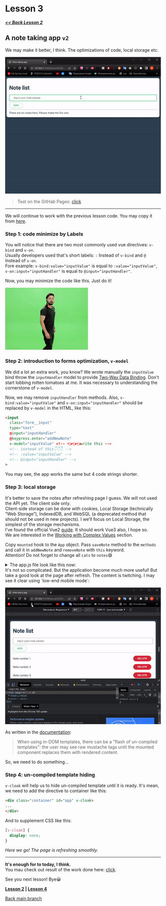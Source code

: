 # Lesson 3

***[<< Back Lesson 2](https://github.com/syrovezhko/learning-vue/tree/lesson2/lesson%202)***

## A note taking app `v2`

We may make it better, I think. The optimizations of code, local storage etc.

![image](note_taking_app_v2.gif)

> Test on the GitHab Pages: [click](https://syrovezhko.github.io/learning-vue/lesson%203/src/)
***

We will continue to work with the previous lesson code. You may copy it from [here](https://github.com/syrovezhko/learning-vue/tree/37dc6dbddb4f6237246fd60517ac7a2d71e88efa/lesson%202/src).

### Step 1: code minimize by Labels

You will notice that there are two most commonly used vue directives: `v-bind` and `v-on`.  
Usually developers used that's short labels: `:` Instead of `v-bind` and `@` Instead of `v-on`.  
Fore example: `v-bind:value="inputValue"` is equal to `:value="inputValue"`, `v-on:input="inputHandler"` is equal to `@input="inputHandler"`.

Now, you may minimize the code like this. Just do it!

![image](do_it.gif)

### Step 2: introduction to forms optimization, `v-model`

We did a lot an extra work, you know? We wrote manually the `inputValue` bind throw the `inputHandler` model to provide [Two-Way Data Binding](https://github.com/syrovezhko/learning-vue/tree/lesson2/lesson%202#step-2-two-way-data-binding). Don't start lobbing rotten tomatoes at me. It was necessary to understanding the cornerstone of `v-model`.

Now, we may remove `inputHandler` from methods. Also, `v-bind:value="inputValue"` and `v-on:input="inputHandler"` should be replaced by `v-model` in the HTML, like this:
```HTML
<input
  class="form__input"
  type="text"
  @input="inputHandler"
  @keypress.enter="addNewNote"
  v-model="inputValue" <!-- 👈👈👈write this -->
  <!-- instead of this👇👇👇 -->
  <!-- :value="inputValue" -->
  <!-- @input="inputHandler" -->
>
```
You may see, the app works the same but 4 code strings shorter.

### Step 3: local storage

It's better to save the notes after refreshing page I guess. We will not used the API yet. The client side only.  
Client-side storage can be done with cookies, Local Storage (technically “Web Storage”), IndexedDB, and WebSQL (a deprecated method that should not be used in new projects). I we’ll focus on Local Storage, the simplest of the storage mechanisms.  
I've found  the official Vue2 [guide](https://v2.vuejs.org/v2/cookbook/client-side-storage.html). It should work Vue3 also, I hope so.  
We are interested in the [Working with Complex Values](https://v2.vuejs.org/v2/cookbook/client-side-storage.html#Working-with-Complex-Values) section.

Copy `mounted` hook to the `App` object. Pass `saveNote` method to the `methods` and call it in `addNewNote` and `removeNote` with `this` keyword.  
Attention! Do not forget to change all `cats` to `notes`😅

<details>
<summary>The app.js file look like this now:</summary>

```JS
const App = {
  data() {
    return {
      title: 'Note list',
      placeholderString: 'Input your note please',
      inputValue: '',
      notes: [],
    }
  },
  mounted() {
    if (localStorage.getItem('notes')) {
      try {
        this.notes = JSON.parse(localStorage.getItem('notes'));
      } catch(error) {
        localStorage.removeItem('notes');
      }
    }
  },
  methods: {
    addNewNote() {
      if (this.inputValue !== '') {
        this.notes.push(this.inputValue)
        this.inputValue = ''
        this.saveNote()
      }
    },
    removeNote(index) {
      this.notes.splice(index, 1)
      this.saveNote()
    },
    saveNote() {
      const parsed = JSON.stringify(this.notes);
      localStorage.setItem('notes', parsed);
    }
  }
}

Vue.createApp(App).mount('#app')
```
</details>
It's not so complicated. But the application become much more useful!  
But take a good look at the page after refresh. The content is twitching. I may see it clear using `low-end mobile mode`:

![image](v-cloak_needed.gif)

As written in the [documentation](https://vuejs.org/api/built-in-directives.html#v-cloak): 
> When using in-DOM templates, there can be a "flash of un-compiled templates": the user may see raw mustache tags until the mounted component replaces them with rendered content.

So, we need to do something...

### Step 4: un-compiled template hiding

`v-cloak` will help us to hide un-compiled template until it is ready. It's mean, we need to add the directive to container like this:

```HTML
<div class="container" id="app" v-cloak>
...
</div>
```

And to supplement CSS like this:

```CSS
[v-cloak] {
  display: none;
}
```

*Here we go! The page is refreshing smoothly.*

***

**It's enough for to today, I think.**  
You mau check out result of the work done here: [click](https://github.com/syrovezhko/learning-vue/tree/2846f7ba412e6409e779f0d92dcd3ad3e2bf0f47/lesson%203/src).

See you next lesson! Bye😀

**[Lesson 2](https://github.com/syrovezhko/learning-vue/tree/lesson2/lesson%202) | [Lesson 4](https://github.com/syrovezhko/learning-vue/tree/lesson4/lesson%204)**

[Back main branch](https://github.com/syrovezhko/learning-vue)